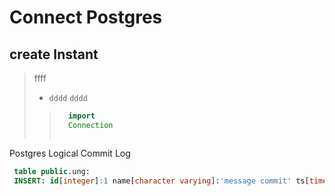 # Connect Postgres

## create Instant
> ffff
> - `dddd` `dddd` 
>>```java
>>   import  
>>   Connection 
>>```
>>```java
> > 
>>```

Postgres Logical Commit Log
```sql
 table public.ung: 
 INSERT: id[integer]:1 name[character varying]:'message commit' ts[timestamp without time zone]:null
```



>>```java
> > 
>>```